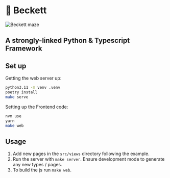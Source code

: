 # 💫 Beckett

![Beckett maze](docs/banner.jpg)

## A strongly-linked Python & Typescript Framework

## Set up

Getting the web server up:

```bash
python3.11 -m venv .venv
poetry install
make serve
```

Setting up the Frontend code:

```bash
nvm use
yarn
make web
```

## Usage

1. Add new pages in the `src/views` directory following the example.
2. Run the server with `make server`. Ensure development mode to generate any new types / pages.
3. To build the js run `make web`.
